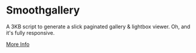 Smoothgallery
=============

A 3KB script to generate a slick paginated gallery &amp; lightbox viewer. Oh, and it's fully responsive. 

<a href="http://kthornbloom.com/smoothgallery.php">More Info</a>
